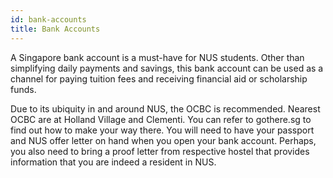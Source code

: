 ```yaml
---
id: bank-accounts
title: Bank Accounts
---
```


A Singapore bank account is a must-have for NUS students. Other than simplifying daily payments and savings, this bank account can be used as a channel for paying tuition fees and receiving financial aid or scholarship funds. 

Due to its ubiquity in and around NUS, the OCBC is recommended. Nearest OCBC are at Holland Village and Clementi. You can refer to gothere.sg to find out how to make your way there. You will need to have your passport and NUS offer letter on hand when you open your bank account. Perhaps, you also need to bring a proof letter from respective hostel that provides information that you are indeed a resident in NUS.
